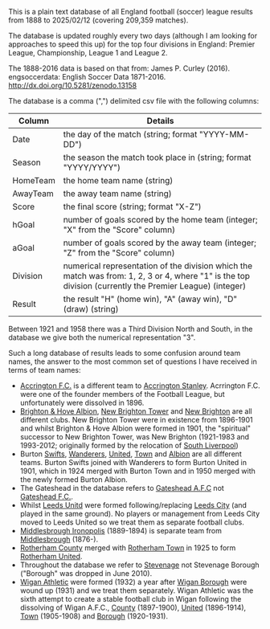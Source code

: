 This is a plain text database of all England football (soccer) league results from 1888 to 2025/02/12 (covering 209,359 matches).

The database is updated roughly every two days (although I am looking for approaches to speed this up) for the top four divisions in England: Premier League, Championship, League 1 and League 2.

The 1888-2016 data is based on that from:
James P. Curley (2016). engsoccerdata: English Soccer Data 1871-2016. http://dx.doi.org/10.5281/zenodo.13158

The database is a comma (",") delimited csv file with the following columns:

| Column | Details |
| ------ | ------- |
| Date | the day of the match (string; format "YYYY-MM-DD") |
| Season | the season the match took place in (string; format "YYYY/YYYY") |
| HomeTeam | the home team name (string) |
| AwayTeam | the away team name (string) |
| Score | the final score (string; format "X-Z") |
| hGoal | number of goals scored by the home team (integer; "X" from the "Score" column) |
| aGoal | number of goals scored by the away team (integer; "Z" from the "Score" column) |
| Division | numerical representation of the division which the match was from: 1, 2, 3 or 4, where "1" is the top division (currently the Premier League) (integer) |
| Result | the result "H" (home win), "A" (away win), "D" (draw) (string) |


Between 1921 and 1958 there was a Third Division North and South, in the database we give both the numerical representation "3".

Such a long database of results leads to some confusion around team names, the answer to the most common set of questions I have received in terms of team names:

* [Accrington F.C.](https://en.wikipedia.org/wiki/Accrington_F.C.) is a different team to [Accrington Stanley](https://en.wikipedia.org/wiki/Accrington_Stanley_F.C.). Acrrington F.C. were one of the founder members of the Football League, but unfortunately were dissolved in 1896.
* [Brighton & Hove Albion](https://en.wikipedia.org/wiki/Brighton_%26_Hove_Albion_F.C.), [New Brighton Tower](https://en.wikipedia.org/wiki/New_Brighton_Tower_F.C.) and [New Brighton](https://en.wikipedia.org/wiki/New_Brighton_A.F.C.) are all different clubs. New Brighton Tower were in existence from 1896-1901 and whilst Brighton & Hove Albion were formed in 1901, the "spiritual" successor to New Brighton Tower, was New Brighton (1921-1983 and 1993-2012; originally formed by the relocation of [South Liverpool](https://en.wikipedia.org/wiki/South_Liverpool_F.C._(1890s)))
* Burton [Swifts](https://en.wikipedia.org/wiki/Burton_Swifts_F.C.), [Wanderers](https://en.wikipedia.org/wiki/Burton_Wanderers_F.C.), [United](https://en.wikipedia.org/wiki/Burton_United_F.C.), [Town](https://en.wikipedia.org/wiki/Burton_Town_F.C.) and [Albion](https://en.wikipedia.org/wiki/Burton_Albion_F.C.) are all different teams. Burton Swifts joined with Wanderers to form Burton United in 1901, which in 1924 merged with Burton Town and in 1950 merged with the newly formed Burton Albion.
* The Gateshead in the database refers to [Gateshead A.F.C](https://en.wikipedia.org/wiki/Gateshead_A.F.C.) not [Gateshead F.C.](https://en.wikipedia.org/wiki/Gateshead_F.C.).
* Whilst [Leeds Unitd](https://en.wikipedia.org/wiki/Leeds_United_F.C.) were formed following/replacing [Leeds City](https://en.wikipedia.org/wiki/Leeds_City_F.C.) (and played in the same ground). No players or management from Leeds City moved to Leeds United so we treat them as separate football clubs.
* [Middlesbrough Ironopolis](https://en.wikipedia.org/wiki/Middlesbrough_Ironopolis_F.C.) (1889-1894) is separate team from [Middlesbrough](https://en.wikipedia.org/wiki/Middlesbrough_F.C.) (1876-).
* [Rotherham County](https://en.wikipedia.org/wiki/Rotherham_County_F.C.) merged with [Rotherham Town](https://en.wikipedia.org/wiki/Rotherham_Town_F.C._(1899)) in 1925 to form [Rotherham United](https://en.wikipedia.org/wiki/Rotherham_United_F.C.).
* Throughout the database we refer to [Stevenage](https://en.wikipedia.org/wiki/Stevenage_F.C.) not Stevenage Borough ("Borough" was dropped in June 2010).
* [Wigan Athletic](https://en.wikipedia.org/wiki/Wigan_Athletic_F.C.) were formed (1932) a year after [Wigan Borough](https://en.wikipedia.org/wiki/Wigan_Borough_F.C.) were wound up (1931) and we treat them separately. Wigan Athletic was the sixth attempt to create a stable football club in Wigan following the dissolving of Wigan A.F.C., [County](https://en.wikipedia.org/wiki/Wigan_County_F.C.) (1897-1900), [United](https://en.wikipedia.org/wiki/Wigan_United_A.F.C.) (1896-1914), [Town](https://en.wikipedia.org/wiki/Wigan_Town_A.F.C.) (1905-1908) and [Borough](https://en.wikipedia.org/wiki/Wigan_Borough_F.C.) (1920-1931).
